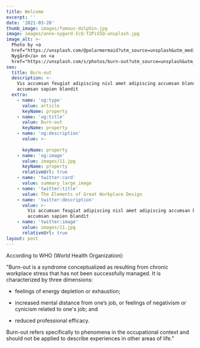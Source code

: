 ```yaml
---
title: Welcome
excerpt: ''
date: '2021-03-28'
thumb_image: images/famous-dolphin.jpg
image: images/anne-nygard-IcQ-T2PiS5Q-unsplash.jpg
image_alt: >-
  Photo by <a
  href="https://unsplash.com/@polarmermaid?utm_source=unsplash&utm_medium=referral&utm_content=creditCopyText">Anne
  Nygård</a> on <a
  href="https://unsplash.com/s/photos/burn-out?utm_source=unsplash&utm_medium=referral&utm_content=creditCopyText">Unsplash</a>   
seo:
  title: Burn-out
  description: >-
    Vis accumsan feugiat adipiscing nisl amet adipiscing accumsan blandit
    accumsan sapien blandit
  extra:
    - name: 'og:type'
      value: article
      keyName: property
    - name: 'og:title'
      value: Burn-out
      keyName: property
    - name: 'og:description'
      value: >-
        
      keyName: property
    - name: 'og:image'
      value: images/11.jpg
      keyName: property
      relativeUrl: true
    - name: 'twitter:card'
      value: summary_large_image
    - name: 'twitter:title'
      value: The Elements of Great Workplace Design
    - name: 'twitter:description'
      value: >-
        Vis accumsan feugiat adipiscing nisl amet adipiscing accumsan blandit
        accumsan sapien blandit
    - name: 'twitter:image'
      value: images/11.jpg
      relativeUrl: true
layout: post
---
```

According to WHO (World Health Organization):

"Burn-out is a syndrome conceptualized as resulting from chronic workplace stress that has not been successfully managed. It is characterized by three dimensions:

*   feelings of energy depletion or exhaustion;

*   increased mental distance from one’s job, or feelings of negativism or cynicism related to one's job; and

*   reduced professional efficacy.

Burn-out refers specifically to phenomena in the occupational context and should not be applied to describe experiences in other areas of life."
